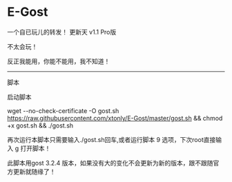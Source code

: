 # E-Gost

一个自已玩儿的转发！
更新天 v1.1 Pro版

不太会玩！

反正我能用，你能不能用，我不知道！

---------------------------------------------------------------------------------------------------------------------------------------

脚本

启动脚本

wget --no-check-certificate -O gost.sh https://raw.githubusercontent.com/xtonly/E-Gost/master/gost.sh && chmod +x gost.sh && ./gost.sh

再次运行本脚本只需要输入./gost.sh回车,或者运行脚本 9 选项，下次root直接输入 g 打开脚本！

此脚本用gost 3.2.4 版本，如果没有大的变化不会更新为新的版本，跟不跟随官方更新就随缘了！
